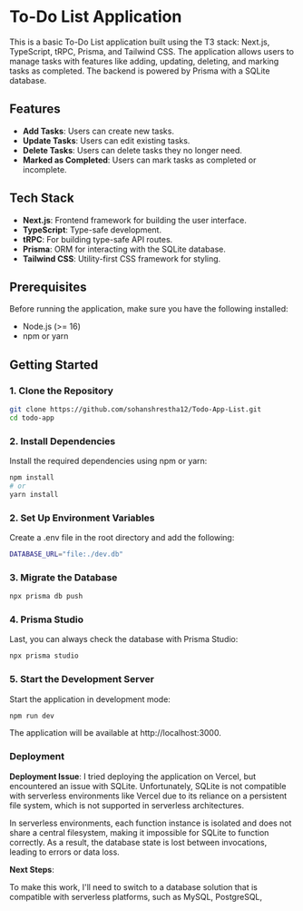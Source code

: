 # To-Do List Application

This is a basic To-Do List application built using the T3 stack: Next.js, TypeScript, tRPC, Prisma, and Tailwind CSS. The application allows users to manage tasks with features like adding, updating, deleting, and marking tasks as completed. The backend is powered by Prisma with a SQLite database.

## Features

- **Add Tasks**: Users can create new tasks.
- **Update Tasks**: Users can edit existing tasks.
- **Delete Tasks**: Users can delete tasks they no longer need.
- **Marked as Completed**: Users can mark tasks as completed or incomplete.

## Tech Stack

- **Next.js**: Frontend framework for building the user interface.
- **TypeScript**: Type-safe development.
- **tRPC**:  For building type-safe API routes.
- **Prisma**: ORM for interacting with the SQLite database.
- **Tailwind CSS**: Utility-first CSS framework for styling.

## Prerequisites

Before running the application, make sure you have the following installed:

- Node.js (>= 16)
- npm or yarn  

## Getting Started

### 1. Clone the Repository

```bash
git clone https://github.com/sohanshrestha12/Todo-App-List.git
cd todo-app
```

### 2. Install Dependencies

Install the required dependencies using npm or yarn:

```bash
npm install
# or
yarn install
```

### 2. Set Up Environment Variables

Create a .env file in the root directory and add the following:

```bash
DATABASE_URL="file:./dev.db"
```

### 3. Migrate the Database

```bash
npx prisma db push
```

### 4. Prisma Studio
Last, you can always check the database with Prisma Studio:

```bash
npx prisma studio
```

### 5. Start the Development Server
Start the application in development mode:

```bash
npm run dev
```
The application will be available at http://localhost:3000.

### Deployment

**Deployment Issue**: I tried deploying the application on Vercel, but encountered an issue with SQLite. Unfortunately, SQLite is not compatible with serverless environments like Vercel due to its reliance on a persistent file system, which is not supported in serverless architectures.

In serverless environments, each function instance is isolated and does not share a central filesystem, making it impossible for SQLite to function correctly. As a result, the database state is lost between invocations, leading to errors or data loss.

**Next Steps**:

To make this work, I'll need to switch to a database solution that is compatible with serverless platforms, such as MySQL, PostgreSQL, 